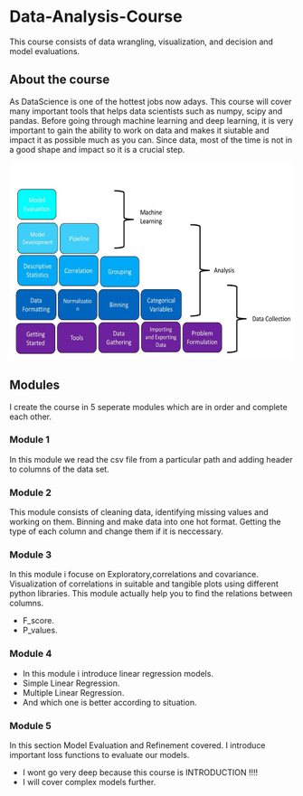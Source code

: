 # Data-Analysis-Course
This course consists of data wrangling, visualization, and decision and model evaluations.
## About the course
As DataScience is one of the hottest jobs now adays.
This course will cover many important tools that helps data scientists such as numpy, scipy and pandas.
Before going through machine learning and deep learning, it is very important to gain the ability to work on data and makes it siutable 
and impact it as possible much as you can. Since data, most of the time is not in a good shape and impact so it is a crucial step.

<p align="center">
  <img width="520" height="350" src="data_science_levels.jpg">
</p>

## Modules
I create the course in 5 seperate modules which are in order and complete each other.

### Module 1

In this module we read the csv file from a particular path and adding header to columns of the data set.

### Module 2

This module consists of cleaning data, identifying missing values and working on them.
Binning and make data into one hot format.
Getting the type of each column and change them if it is neccessary.

### Module 3

In this module i focuse on Exploratory,correlations and covariance. Visualization of correlations in suitable and tangible plots using
different python libraries.
This module actually help you to find the relations between columns.
  - F_score.  
  - P_values.

### Module 4

 - In this module i introduce linear regression models.
 - Simple Linear Regression.
 - Multiple Linear Regression.
 - And which one is better according to situation.

### Module 5

In this section Model Evaluation and Refinement covered.
I introduce important loss functions to evaluate our models.
 - I wont go very deep because this course is INTRODUCTION !!!!
 - I will cover complex models further.

